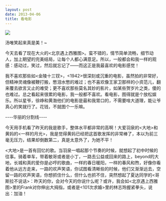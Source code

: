 ```yaml
--- 
layout: post
date: 2013-04-06  
title: 看电影    
--- 
```


![](http://www.ashliu.com:8080/uploads/32211-1303301F158.jpg)

汤唯笑起来真是美！~

今天去看了现在大火的<北京遇上西雅图>。蛮不错的，情节简单流畅，细节动人，加上期望的完美结局，让每个人都心满意足。所以，一般都会和我一样的观感：感动过，笑过，然后就忘记了——而这正是我最喜欢的电影感觉！

我不喜欢那些如<金陵十三钗>，<1942>很深刻或沉重的电影，虽然拍的非常好，但精神灵魂像被鞭打搬，憋泪水憋的难过；也不喜欢像王家卫那样的小资范儿，翻来覆去欲言又止的难受；更不喜欢那些莫名其妙的影片，如某些贺岁片之类，傻的也难过。总之看起来很累的电影，我一般都不喜欢。看电影，图得就是个放松娱乐。所以星爷，徐峥和黄渤他们的电影是最和我胃口的，不需要啥大道理，能让爷真心的笑就行了。花钱，不就图个一乐嘛。

----华丽的分割线----

今天用手机看了昨天的我是歌手，整体水平都非常的高啊！大爱羽泉的<大地>和黄妈的<一样的月光>，我是觉得黄妈已经把这首歌发挥的非常棒了，本以为前三毫无压力，结果却倒数第二，真是太意外了，为她不平！

<大地>是一首有回忆的歌。当羽泉一唱起那个节奏的时候，就想起了初中时候的往事。骑着单车，带着敏哥或者是小丁，一路去公益或回来的路上，beyond的大地，长城和真的爱你是必哼的歌曲，一样的春日暖阳，一样的春风和煦，好像你看着他从远方走来，一路的欢声笑语，你试图看清晰些的时候，他们又渐渐远去，空留一路的欢声笑语，你想抓住什么，但什么也抓不住，突然想起了夏达同学的<哥斯拉不说话>：昨天的你，会对今天的你说什么呢？或许，我会如<北京遇上西雅图>里的Frank对你伸出大拇指，或者是<101次求婚>里的林志玲握紧拳头，说出：加油！
